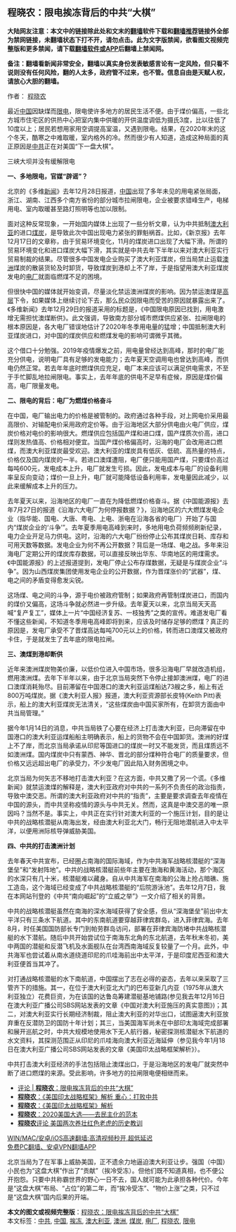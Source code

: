  <h2>程晓农：限电挨冻背后的中共“大棋”</h2> <p class="notice"><b>大陆网友注意：本文中的链接除此处和文末的<a href="https://github.com/bannedbook/fanqiang" >翻墙</a>软件下载和<a href="https://github.com/killgcd/justmysocks/blob/master/README.md">翻墙推荐</a>链接外全部为禁网链接，未翻墙状态下打不开，请勿点击。此为文字版禁闻，欲看图文视频完整版和更多禁闻，请下载<a href="https://github.com/bannedbook/fanqiang">翻墙软件或APP</a>后翻墙上禁闻网。</p><p>备注：翻墙看新闻非常安全，翻墙以真实身份发表敏感言论有一定风险，但只看不说则没有任何风险，翻的人太多，政府管不过来，也不管。信息自由是天赋人权，请放心大胆的翻墙。</b></p>  <div class="entry"> <p>作者： <a href="https://www.bannedbook.org/bnews/tag/%e7%a8%8b%e6%99%93%e5%86%9c/" class="st_tag internal_tag" rel="tag" title="标签 程晓农 下的日志">程晓农</a></p> <p>最近<span class='wp_keywordlink_affiliate'><a href="https://www.bannedbook.org/" title="中国" target="_blank">中国</a></span>因缺煤而<a href="https://www.bannedbook.org/bnews/tag/%E9%99%90%E7%94%B5/" class="st_tag internal_tag" rel="tag" title="标签 限电 下的日志">限电</a>，限电使许多地方的居民生活不便。由于煤价偏高，一些北方城市住宅区的供热中心把室内集中供暖的开供温度调低为摄氏3度，比以往低了10度以上；居民若想用家用空调提高室温，又遇到限电。结果，在2020年末的这个冬天，酷寒之中难取暖，室内格外的冷。然而很少有人知道，造成这种局面的真正原因是<a href="https://www.bannedbook.org/bnews/tag/%e4%b8%ad%e5%85%b1/" class="st_tag internal_tag" rel="tag" title="标签 中共 下的日志">中共</a>正在对美国“下一盘大棋”。</p> <p>三峡大坝并没有缓解限电</p> <p><strong>一、多地限电，官媒“辟谣”？</strong></p> <p>北京的《多维<span class='wp_keywordlink_affiliate'><a href="https://www.bannedbook.org/" title="新闻">新闻</a></span>》去年12月28日报道，<a href="https://www.bannedbook.org/bnews/tag/%E4%B8%AD%E5%9B%BD/" class="st_tag internal_tag" rel="tag" title="标签 中国 下的日志">中国</a>出现了多年未见的用电紧张局面，浙江、湖南、江西多个南方省份的部分城市拉闸限电，企业被要求错峰生产，电梯用电、室内取暖甚至路灯照明等也加以限制。</p>  <p>面对这种反常现象，一开始国内媒体上出现了一些分析文章，认为中共抵制<a href="https://www.bannedbook.org/bnews/tag/%e6%be%b3%e5%a4%a7%e5%88%a9%e4%ba%9a/" class="st_tag internal_tag" rel="tag" title="标签 澳大利亚 下的日志">澳大利亚</a>的进口<a href="https://www.bannedbook.org/bnews/tag/%E7%85%A4%E7%82%AD/" class="st_tag internal_tag" rel="tag" title="标签 煤炭 下的日志">煤炭</a>，是导致此次中国出现电力紧张的罪魁祸首。比如，《新京报》去年12月17日的文章称，由于贸易环境变化，11月的煤炭进口出现了大幅下滑。所谓的贸易环境变化和进口煤炭大幅下滑，其实就是中共去年下半年以来对澳大利亚实行贸易制裁的结果。尽管很多中国发电企业购买了澳大利亚煤炭，但当局禁止运载<a href="https://www.bannedbook.org/bnews/tag/%e6%be%b3%e6%b4%b2/" class="st_tag internal_tag" rel="tag" title="标签 澳洲 下的日志">澳洲</a>煤炭的散装货轮及时卸货，导致煤炭到港却上不了岸，于是指望用澳大利亚煤炭发电的<a href="https://www.bannedbook.org/bnews/tag/%E7%94%B5%E5%8E%82/" class="st_tag internal_tag" rel="tag" title="标签 电厂 下的日志">电厂</a>就面临燃煤不足的困境。</p> <p>但很快中国的媒体就开始变调，尽量淡化禁运澳洲煤炭的影响。因为禁运澳煤是<span class='wp_keywordlink_affiliate'><a href="https://www.bannedbook.org/bnews/ccpdope/" title="中共高层内幕" target="_blank">高层</a></span>下令，如果媒体上继续讨论下去，那么民众因限电而受苦的原因就暴露出来了。《多维新闻》去年12月29日的报道采用的标题是，《中国限电原因已找到，用电激增无需担忧澳煤断供》。此文强调，导致南方部分城市燃煤供应紧张、拉闸限电的根本原因是，各大电厂错误地估计了2020年冬季用电量的猛增；中国抵制澳大利亚煤炭进口，对中国的煤炭供应和燃煤发电的影响可谓微乎其微。</p> <p>这个借口十分勉强。2019年疫情爆发之前，用电量曾经达到高峰，那时的电厂能充分供电，说明电厂具有足够的发电能力；去年夏天空调用电也曾达到高峰，而供电仍然正常。若去年年底时燃煤供应充足，电厂本来应该可以满足供电需求，不至于手忙脚乱地拉闸限电。事实上，去年年底的供电不足早有症候，原因是煤价偏高，电厂限量发电。</p> <p><strong>二、限电的背后：电厂为燃煤价格奋斗</strong></p> <p>在中国，电厂输出电力的价格是被管制的。政府通过各种手段，对上网电价采用最高限价、对输配电价采用政府定价等。由于沿海地区大部分供电由火电厂供应，煤炭价格对电价的影响很大。燃煤供应包括国产煤和进口煤，国产煤质次价高，进口煤则发热值高、价格相对便宜。当国产煤价格偏高时，沿海的电厂会改用进口燃煤，而澳大利亚煤炭最受欢迎。澳大利亚的煤炭具有低灰、低硫、高热量的特点，价格仅及国内煤炭的一半。若进口澳煤遭阻，电厂便只能用国产煤，只要煤价高过每吨600元，发电成本上升，电厂就发生亏损。因此，发电成本与电厂的设备利用率呈反向变动；煤价一旦上升，电厂就可能降低设备利用率，发电量因此减少，以此来缓解成本上升的压力。</p>  <p>去年夏天以来，沿海地区的电厂一直在为降低燃煤价格奋斗。据《中国能源报》去年7月27日的报道《沿海六大电厂为何停报数据？》，沿海地区的六大燃煤发电企业（指华能、国电、大唐、粤电、上电、浙电在沿海各省的电厂）开始了与国内“煤炭企业的‘斗争’”。去年夏季用电高峰到来时，多地用电负荷频频刷新纪录，电力企业开足马力供电。这时，沿海的六大电厂纷纷停止公布其煤炭日耗、库存和可用天数等数据。发电企业为何不再公开数据？背后是一场煤、电之战。多年来沿海电厂定期公开的煤炭库存数据，可以直接反映出华东、华南地区的用煤需求。《中国能源报》的上述报道提到，发电厂停止公布存煤数据，无疑是与煤炭企业“斗争”。因为山西煤炭集团使用发电企业的公开数据，作为晋煤涨价的“武器”，煤、电之间的矛盾变得愈发尖锐。</p> <p>这场煤、电之间的斗争，源于电价被政府管制；如果政府再管制煤炭进口，而国内的煤价又偏高，这场斗争就必然进一步升级。去年夏天以来，北京当局天天高喊“复产复工”，媒体上一片“中国经济复苏、一枝独秀”之类的宣传。难道发电厂看不懂这些新闻，不知道冬季用电高峰即将到来，应该及时储存足够的燃煤？真正的原因是，发电厂承受不了晋煤高达每吨700元以上的价格，转而进口澳煤又被政府卡住，于是就发生了去年底的限电拉闸。</p> <p><strong>三、澳煤到港却断供</strong></p> <p>近年来澳洲煤炭物美价廉，以低价位进入中国市场，很多沿海电厂早就改造机组，燃用澳洲煤。去年下半年以来，由于北京当局突然下令停止接卸澳洲煤，电厂的进口澳煤消耗殆尽。目前滞留在中国港口的澳大利亚运煤船达73艘之多，船上有近800万吨煤炭。据《澳大利亚人报》报道，澳大利亚资源部长皮特(Keith Pitt)表示，船上的澳大利亚煤炭无法清关，“这些煤炭由中国买家所有，在卸货方面由中共当局管理。”</p> <p>据今年1月14日的消息，中共当局铁了心要在经济上打击澳大利亚，已向滞留在中国港口的澳大利亚运煤船船主明确表示，船上的货物不会在中国卸货。澳洲的好煤上不了岸，而北京当局承诺从印尼等国进口的煤炭一时又不能发货，而且煤质远不如澳洲煤。国内煤炭中只有蒙西、神华、晋北的部分煤种符合电厂的质量要求，但价格又远远超出电厂的承受力，不少发电厂因此陷入财务困境之中。</p>  <p>北京当局为何矢志不移地打击澳大利亚？在这方面，中共又撒了另一个谎。《多维新闻》就禁运澳煤的解释是，澳大利亚政府对中共的一系列不负责任的政治指责，导致中澳交恶。所谓的澳大利亚政府对中共的“指责”，主要是要求调查去年疫情在中国的源头，而中共坚称疫情的源头与中共无关。然而，这真是中澳交恶的唯一原因吗？当然不是。事实上，中共正在实行针对澳大利亚的一个施压计划，目的是让中共的战略核潜艇从南海出发，经由澳大利亚北大门，畅行无阻地潜航进入中太平洋，以便用洲际核导弹威胁美国。</p> <p><strong>四、中共的打击澳洲计划</strong></p> <p>去年春天中共宣布，已经圈占南海的国际海域，作为中共海军战略核潜艇的“深海堡垒”和“发射阵地”。中共的战略核潜艇前些年主要在渤海和黄海活动，那个海区的水深只有几十米，核潜艇难以藏身。自从中共海军在南海的公海上抢占暗礁、施工造岛，这个海域已经变成了中共战略核潜艇的“后院游泳池”。去年12月7日，我在本网站刊登的《中共“南向崛起”的“立威之举”》一文介绍了相关的背景。</p> <p>中共的战略核潜艇虽然在南海的深水海域获得了安全感，但从“深海堡垒”前出中太平洋只有三条水下航道。其中的东南航道要穿越菲律宾群岛，进入菲律宾海。去年8月，时任美国国防部长专门到帕劳群岛访问，部署在菲律宾海防堵中共战略核潜艇的水下潜航。随后中共开始尝试位于南海东北角的东北航道，去年秋末冬初，美中两国的潜艇和反潜飞机及水面舰队在台湾西南海域反复较量了一个月。此外，中共海军也尝试着从南水道绕道印尼的爪哇海前出中太平洋，于是印度尼西亚和澳大利亚便首当其冲了。</p> <p>对打通战略核潜艇的水下南航道，中国摆出了志在必得的姿态，去年以来采取了三管齐下的措施。其一，在位于澳大利亚北大门的巴布亚新几内亚（1975年从澳大利亚独立）花费巨资，为在该国的达鲁岛筹建潜艇基地铺路(参见我去年12月16日在澳大利亚广播公司SBS网站发表的文章《中国对澳大利亚施压的真实意图》)；其二，对澳大利亚实行长期经济制裁，阻止澳大利亚的对华出口，试图逼澳大利亚放弃重在反潜防卫的国防十年计划；其三，当美国海军尚未在中部印太海域完成部署和展开巡航之时，中共大规模地使用水下无人航行器，秘密探测核潜艇水下航道的水文资料，其探测范围正从印尼的爪哇海向澳大利亚近海延伸（参见我今年1月18日在澳大利亚广播公司SBS网站发表的文章《美国印太战略框架解析》）。</p>  <p>中共打击澳大利亚经济的手法包括阻止澳煤出口，于是沿海地区的发电厂就突然中断了进口燃煤的来源。受此影响，许多地方的拉闸限电便相继而来。</p> <ul class='op-related-articles' title='相关阅读'> <li><a href='https://www.bannedbook.org/bnews/ssgc/20210120/1471029.html' target='_blank'>评论 | <b>程晓农</b>：限电挨冻背后的中共“大棋”</a></li> <li><a href='https://www.bannedbook.org/bnews/comments/20210119/1470519.html' target='_blank'><b>程晓农</b>：《美国印太战略框架》解析 重心：打败中共</a></li> <li><a href='https://www.bannedbook.org/bnews/ssgc/20210119/1470292.html' target='_blank'><b>程晓农</b>：《美国印太战略框架》解析</a></li> <li><a href='https://www.bannedbook.org/bnews/ssgc/20210114/1467651.html' target='_blank'><b>程晓农</b>：2020美国大选——去民主化的范本</a></li> <li><a href='https://www.bannedbook.org/bnews/comments/20210113/1466798.html' target='_blank'><b>程晓农</b>评论 美国两次养壮红色老虎的历史教训</a></li> </ul> <p class="texttj"> <a href="https://github.com/bannedbook/fanqiang/wiki/V2ray%E6%9C%BA%E5%9C%BA" target="_blank">WIN/MAC/安卓/iOS高速翻墙:高清视频秒开,超低延迟</a><br/> <a href="https://github.com/bannedbook/fanqiang/wiki/%E7%A6%81%E9%97%BB%E7%BD%91%E5%AE%89%E5%8D%93%E7%BF%BB%E5%A2%99%E6%96%B0%E9%97%BBAPP" target="_blank">免费PC翻墙、安卓VPN翻墙APP</a></p><p>北京当局为了在军事上威胁美国，正不遗余力地逼迫澳大利亚让步。强国（中国）小民也为“这盘大棋”作出了“贡献”（挨冷受冻）。但他们既不知道真相，也不便公开抱怨。只要中共称霸世界的野心一日不去，国人就可能为此承担各种代价。今年是“这盘大棋”布局、“占位”的第二年，而“挨冷受冻”、“物价上涨”之类，只不过是“这盘大棋”国内后果的开端。</p><a name='sharetosocial'></a>       <div><b>本文的图文或视频完整版</b>：<a href='https://www.bannedbook.org/bnews/comments/20210120/1471522.html'>程晓农：限电挨冻背后的中共“大棋”</a></div>  </div><!--END ENTRY--> <div class="postfooter"> <div>本文标签：<a href="https://www.bannedbook.org/bnews/tag/%e4%b8%ad%e5%85%b1/" rel="tag">中共</a>, <a href="https://www.bannedbook.org/bnews/tag/%E4%B8%AD%E5%9B%BD/" rel="tag">中国</a>, <a href="https://www.bannedbook.org/bnews/tag/%E6%8C%A8%E5%86%BB/" rel="tag">挨冻</a>, <a href="https://www.bannedbook.org/bnews/tag/%e6%be%b3%e5%a4%a7%e5%88%a9%e4%ba%9a/" rel="tag">澳大利亚</a>, <a href="https://www.bannedbook.org/bnews/tag/%e6%be%b3%e6%b4%b2/" rel="tag">澳洲</a>, <a href="https://www.bannedbook.org/bnews/tag/%E7%85%A4%E7%82%AD/" rel="tag">煤炭</a>, <a href="https://www.bannedbook.org/bnews/tag/%E7%94%B5%E5%8E%82/" rel="tag">电厂</a>, <a href="https://www.bannedbook.org/bnews/tag/%e7%a8%8b%e6%99%93%e5%86%9c/" rel="tag">程晓农</a>, <a href="https://www.bannedbook.org/bnews/tag/%E9%99%90%E7%94%B5/" rel="tag">限电</a></div>  </div><!--END POSTFOOTER--> 